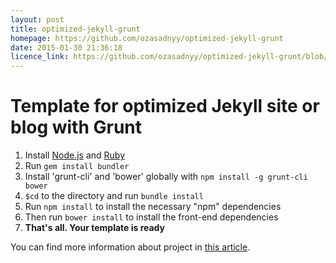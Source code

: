 ```yaml
---
layout: post
title: optimized-jekyll-grunt
homepage: https://github.com/ozasadnyy/optimized-jekyll-grunt
date: 2015-01-30 21:36:18
licence_link: https://github.com/ozasadnyy/optimized-jekyll-grunt/blob/master/LICENSE
---
```

Template for optimized Jekyll site or blog with Grunt
=============

1.  Install [Node.js](www.nodejs.org) and [Ruby](https://www.ruby-lang.org/)
2.  Run `gem install bundler`
3.  Install 'grunt-cli' and 'bower' globally with `npm install -g grunt-cli bower`
4.  `$cd` to the directory and run `bundle install`
5.  Run `npm install` to install the necessary "npm" dependencies
6.  Then run `bower install` to install the front-end dependencies
7.  **That's all. Your template is ready**

You can find more information about project in [this article](http://o.zasadnyy.com/blog/optimized-jekyll-site-with-grunt).

